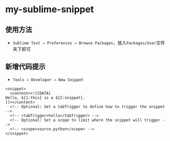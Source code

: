# my-sublime-snippet
## 使用方法
- `Sublime Text → Preferences → Browse Packages`，放入`Packages/User`文件夹下即可
## 新增代码提示
- `Tools → Developer → New Snippet`
``` sublime-snippet
<snippet>
  <content><![CDATA[
Hello, ${1:this} is a ${2:snippet}.
]]></content>
  <!-- Optional: Set a tabTrigger to define how to trigger the snippet -->
  <!-- <tabTrigger>hello</tabTrigger> -->
  <!-- Optional: Set a scope to limit where the snippet will trigger -->
  <!-- <scope>source.python</scope> -->
</snippet>
```
